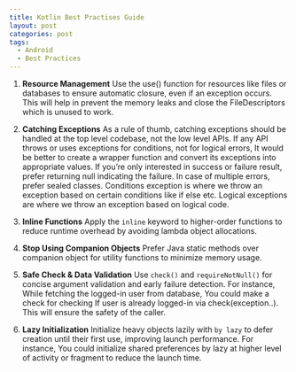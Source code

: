 ```yaml
---
title: Kotlin Best Practises Guide
layout: post
categories: post
tags:
  - Android
  - Best Practices
---
```


1. **Resource Management**
Use the use() function for resources like files or databases to ensure automatic closure, even if an exception occurs. This will help in prevent the memory leaks and close the FileDescriptors which is unused to work.


2. **Catching Exceptions**
As a rule of thumb, catching exceptions should be handled at the top level codebase, not the low level APIs. If any API throws or uses exceptions for conditions, not for logical errors, It would be better to create a wrapper function and convert its exceptions into appropriate values. If you’re only interested in success or failure result, prefer returning null indicating the failure. In case of multiple errors, prefer sealed classes. Conditions exception is where we throw an exception based on certain conditions like if else etc. Logical exceptions are where we throw an exception based on logical code.

3. **Inline Functions**
Apply the `inline` keyword to higher-order functions to reduce runtime overhead by avoiding lambda object allocations.


4. **Stop Using Companion Objects**
Prefer Java static methods over companion object for utility functions to minimize memory usage.


5. **Safe Check & Data Validation**
Use `check()` and `requireNotNull()` for concise argument validation and early failure detection. For instance, While fetching the logged-in user from database, You could make a check for checking If user is already logged-in via check(exception..). This will ensure the safety of the caller.


6. **Lazy Initialization**
Initialize heavy objects lazily with `by lazy` to defer creation until their first use, improving launch performance. For instance, You could initialize shared preferences by lazy at higher level of activity or fragment to reduce the launch time.



